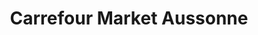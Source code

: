 ---
title: "Carrefour Market Aussonne"
url: /aussonne/carrefour-market-aussonne/
shop: supermarché
---